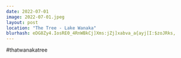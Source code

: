 ```yaml
---
date: 2022-07-01
image: 2022-07-01.jpeg
layout: post
location: "The Tree - Lake Wanaka"
blurhash: eDG8Zy4.IosRE0_4RnWBkCj]Xms:jZj]xabva_a{ayj[I:$zoJRks,
---
```


#thatwanakatree
